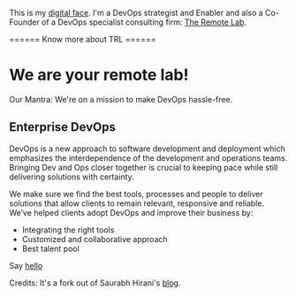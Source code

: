 This is my [digital face](http://bhalothia.io). I'm a DevOps strategist and Enabler and also a Co-Founder of a DevOps specialist consulting firm: [The Remote Lab](http://theremotelab.com).

====== Know more about TRL ======

# We are your remote lab!

Our Mantra: We're on a mission to make DevOps hassle-free.

## Enterprise DevOps

DevOps is a new approach to software development and deployment which emphasizes the interdependence of the development and operations teams. Bringing Dev and Ops closer together is crucial to keeping pace while still delivering solutions with certainty.

We make sure we find the best tools, processes and people to deliver solutions that allow clients to remain relevant, responsive and reliable. We’ve helped clients adopt DevOps and improve their business by:

* Integrating the right tools
* Customized and collaborative approach
* Best talent pool

Say [hello](http://theremotelab.com)


Credits: It's a fork out of Saurabh Hirani's [blog](http://saurabh-hirani.github.io).
